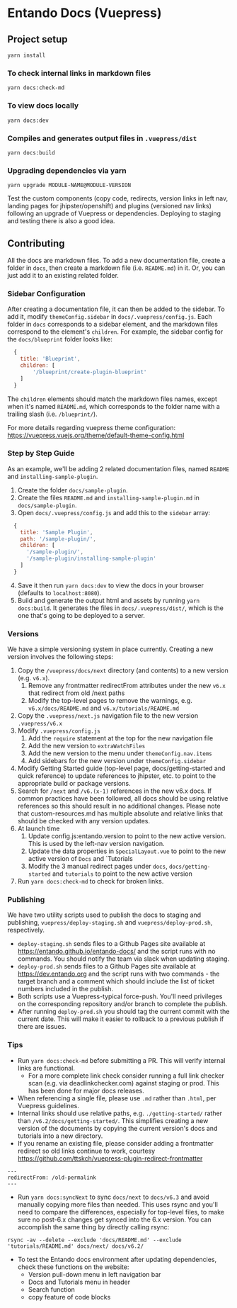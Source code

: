 # Entando Docs (Vuepress)

## Project setup
```
yarn install
```

### To check internal links in markdown files
```
yarn docs:check-md
```

### To view docs locally
```
yarn docs:dev
```

### Compiles and generates output files in `.vuepress/dist`
```
yarn docs:build
```

### Upgrading dependencies via yarn
```
yarn upgrade MODULE-NAME@MODULE-VERSION
```
Test the custom components (copy code, redirects, version links in left nav, landing pages for jhipster/openshift) and plugins (versioned nav links) following an upgrade of Vuepress or dependencies. Deploying to staging and testing there is also a good idea.

## Contributing
All the docs are markdown files. To add a new documentation file, create a folder in `docs`, then create a markdown file (i.e. `README.md`) in it. Or, you can just add it to an existing related folder.

### Sidebar Configuration
After creating a documentation file, it can then be added to the sidebar. To add it, modify `themeConfig.sidebar` in `docs/.vuepress/config.js`. Each folder in `docs` corresponds to a sidebar element, and the markdown files correspond to the element's `children`. For example, the sidebar config for the `docs/blueprint` folder looks like:

```js
  {
    title: 'Blueprint',
    children: [
        '/blueprint/create-plugin-blueprint'
    ]
  }
```

The `children` elements should match the markdown files names, except when it's named `README.md`, which corresponds to the folder name with a trailing slash (i.e. `/blueprint/`).

For more details regarding vuepress theme configuration: https://vuepress.vuejs.org/theme/default-theme-config.html

### Step by Step Guide
As an example, we'll be adding 2 related documentation files, named `README` and `installing-sample-plugin`.

1. Create the folder `docs/sample-plugin`.
2. Create the files `README.md` and `installing-sample-plugin.md` in `docs/sample-plugin`.
3. Open `docs/.vuepress/config.js` and add this to the `sidebar` array:
```js
  {
    title: 'Sample Plugin',
    path: '/sample-plugin/',
    children: [
      '/sample-plugin/',
      '/sample-plugin/installing-sample-plugin'
    ]
  }
```
4. Save it then run `yarn docs:dev` to view the docs in your browser (defaults to `localhost:8080`).
5. Build and generate the output html and assets by running `yarn docs:build`. It generates the files in `docs/.vuepress/dist/`, which is the one that's going to be deployed to a server.

### Versions
We have a simple versioning system in place currently. Creating a new version involves the following steps:
1. Copy the `/vuepress/docs/next` directory (and contents) to a new version (e.g. `v6.x`).
   1. Remove any frontmatter redirectFrom attributes under the new `v6.x` that redirect from old /next paths
   2. Modify the top-level pages to remove the warnings, e.g. `v6.x/docs/README.md` and `v6.x/tutorials/README.md` 
1. Copy the `.vuepress/next.js` navigation file to the new version `.vuepress/v6.x`
1. Modify `.vuepress/config.js` 
   1. Add the `require` statement at the top for the new navigation file
   1. Add the new version to `extraWatchFiles`
   2. Add the new version to the menu under `themeConfig.nav.items`
   3. Add sidebars for the new version under `themeConfig.sidebar`
1. Modify Getting Started guide (top-level page, docs/getting-started and quick reference) to update references to jhipster, etc. to point to the appropriate build or package versions.
1. Search for `/next` and `/v6.(x-1)` references in the new v6.x docs. If common practices have been followed, all docs should be using relative references so this should result in no additional changes. Please note that custom-resources.md has multiple absolute and relative links that should be checked with any version updates.
1. At launch time
   1. Update config.js:entando.version to point to the new active version. This is used by the left-nav version navigation.
   2. Update the data properties in `SpecialLayout.vue` to point to the new active version of `Docs` and `Tutorials
   3. Modify the 3 manual redirect pages under `docs`, `docs/getting-started` and `tutorials` to point to the new active version 
1. Run `yarn docs:check-md` to check for broken links.

### Publishing
We have two utility scripts used to publish the docs to staging and publishing, `vuepress/deploy-staging.sh` and `vuepress/deploy-prod.sh`, respectively. 
   - `deploy-staging.sh` sends files to a Github Pages site available at <https://entando.github.io/entando-docs/> and the script runs with no commands. You should notify the team via slack when updating staging.
   - `deploy-prod.sh` sends files to a Github Pages site available at <https://dev.entando.org> and the script runs with two commands - the target branch and a comment which should include the list of ticket numbers included in the publish.
   - Both scripts use a Vuepress-typical force-push. You'll need privileges on the corresponding repository and/or branch to complete the publish.
   - After running `deploy-prod.sh` you should tag the current commit with the current date. This will make it easier to rollback to a previous publish if there are issues. 

### Tips
* Run `yarn docs:check-md` before submitting a PR. This will verify internal links are functional.
  -  For a more complete link check consider running a full link checker scan (e.g. via deadlinkchecker.com) against staging or prod. This has been done for major docs releases.
* When referencing a single file, please use `.md` rather than `.html`, per Vuepress guidelines.
* Internal links should use relative paths, e.g. `./getting-started/` rather than 
`/v6.2/docs/getting-started/`. This simplifies creating a new version of the documents by copying the current version's docs and tutorials into a new directory.
* If you rename an existing file, please consider adding a frontmatter redirect so old links continue to work, courtesy <https://github.com/ttskch/vuepress-plugin-redirect-frontmatter>
```
---
redirectFrom: /old-permalink
---
```
* Run `yarn docs:syncNext` to sync `docs/next` to `docs/v6.3` and avoid manually copying more files than needed. This uses rsync and you'll need to compare the differences, especially for top-level files, to make sure no post-6.x changes get synced into the 6.x version. You can accomplish the same thing by directly calling rsync:
```
rsync -av --delete --exclude 'docs/README.md' --exclude 'tutorials/README.md' docs/next/ docs/v6.2/
```
 * To test the Entando docs environment after updating dependencies, check these functions on the website:
    * Version pull-down menu in left navigation bar
    * Docs and Tutorials menu in header
    * Search function
    * copy feature of code blocks
